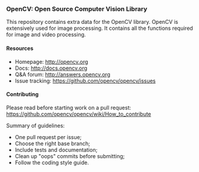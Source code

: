### OpenCV: Open Source Computer Vision Library

This repository contains extra data for the OpenCV library.
OpenCV is extensively used for image processing.
It contains all the functions required for image and video processing.

#### Resources
* Homepage: http://opencv.org
* Docs: http://docs.opencv.org
* Q&A forum: http://answers.opencv.org
* Issue tracking: https://github.com/opencv/opencv/issues

#### Contributing

Please read before starting work on a pull request: https://github.com/opencv/opencv/wiki/How_to_contribute

Summary of guidelines:

* One pull request per issue;
* Choose the right base branch;
* Include tests and documentation;
* Clean up "oops" commits before submitting;
* Follow the coding style guide.

